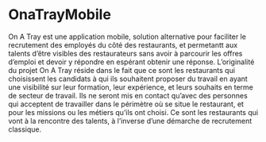 # OnaTrayMobile
On A Tray est une application mobile, solution alternative pour faciliter le recrutement des employés du côté des restaurants, et permetantt aux talents d’être visibles des restaurateurs sans avoir à parcourir les offres d’emploi et devoir y répondre en espérant obtenir une réponse. 
L’originalité du projet On A Tray réside dans le fait que ce sont les restaurants qui choisissent les candidats à qui ils souhaitent proposer du travail en ayant une visibilité sur leur formation, leur expérience, et leurs souhaits en terme de secteur de travail.
Ils ne seront mis en contact qu’avec des personnes qui acceptent de travailler dans le périmètre où se situe le restaurant, et pour les missions ou les métiers qu’ils ont choisi. Ce sont les restaurants qui vont à la rencontre des talents, à l’inverse d’une démarche de recrutement classique. 


